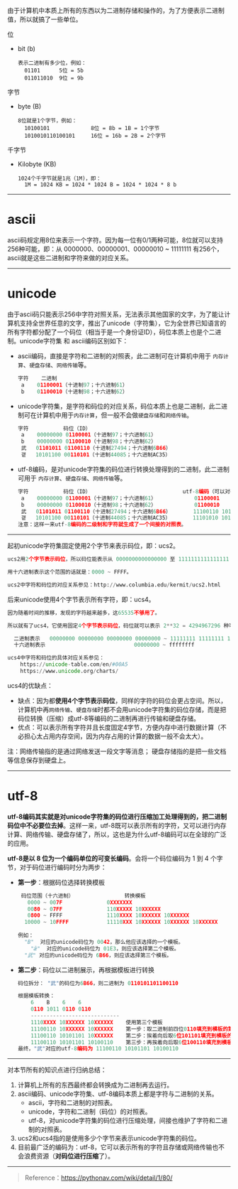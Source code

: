 由于计算机中本质上所有的东西以为二进制存储和操作的，为了方便表示二进制值，所以就搞了一些单位。

位

- bit (b)

  ```shell
  表示二进制有多少位，例如：
    01101      5位 = 5b
    011011010  9位 = 9b
  ```

  

字节
- byte (B)

  ```shell
  8位就是1个字节，例如：
    10100101             8位 = 8b = 1B = 1个字节
    1010010110100101     16位 = 16b = 2B = 2个字节
  ```



千字节

- Kilobyte (KB)

  ```shell
  1024个千字节就是1兆（1M)，即：
    1M = 1024 KB = 1024 * 1024 B = 1024 * 1024 * 8 b
  ```



---

# ascii

ascii码规定用8位来表示一个字符。因为每一位有0/1两种可能，8位就可以支持256种可能，即：从 0000000、00000001、00000010 ~ 11111111 有256个，ascii就是这些二进制和字符来做的对应关系。

---

# unicode

由于ascii码只能表示256中字符对照关系，无法表示其他国家的文字，为了能让计算机支持全世界任意的文字，推出了unicode（字符集），它为全世界已知语言的所有字符都分配了一个码位（相当于是一个身份证ID），码位本质上也是个二进制。unicode字符集 和 ascii编码区别如下：

- ascii编码，直接是字符和二进制的对照表，此二进制可在计算机中用于 `内存计算`、`硬盘存储`、`网络传输`等。

  ```python
  字符    二进制
   a    01100001（十进制97；十六进制61）
   b    01100010（十进制98；十六进制62）
  ```

  

- unicode字符集，是字符和码位的对应关系，码位本质上也是二进制，此二进制可在计算机中用于`内存计算`，但一般不会做`硬盘存储`和`网络传输`。

  ```python
  字符           码位（ID）
   a    00000000 01100001（十进制97；十六进制61）
   b    00000000 01100010（十进制98；十六进制62）
   武   01101011 01100110（十进制27494；十六进制6B66）
   갵   10101100 00110101（十进制44085；十六进制AC35）
  ```

  

- utf-8编码，是对unicode字符集的码位进行转换处理得到的二进制，此二进制可用于 `内存计算`、`硬盘存储`、`网络传输`等。

  ```python
  字符           码位（ID）                             utf-8编码（可以对码位进行加工处理）
   a    00000000 01100001（十进制97；十六进制61）            01100001
   b    00000000 01100010（十进制98；十六进制62）            01100010
   武   01101011 01100110（十进制27494；十六进制6B66）       11100110 10101101 10100110
   갵   10101100 00110101（十进制44085；十六进制AC35）       11101010 10110000 10110101
  注意：这样一来utf-8编码的二级制和字符就生成了一个间接的对照表。
  ```

  

---

起初unicode字符集固定使用2个字节来表示码位，即：ucs2。

```python
ucs2用2个字节表示码位，所以码位能表示从 0000000000000000 至 1111111111111111 共 2**16=65525种可能，同时意味着ucs2能表示65535个字符。

用十六进制表示这个范围的话就是：0000 ~ FFFF。

ucs2中字符和码位的对应关系参见：http://www.columbia.edu/kermit/ucs2.html
```

后来unicode使用4个字节表示所有字符，即：ucs4。

```python
因为随着时间的推移，发现的字符越来越多，这65535不够用了。

所以就有了ucs4，它使用固定4个字节表示码位，码位就可以表示 2**32 = 4294967296 种可能，范围如下：

  二进制表示   00000000 00000000 00000000 00000000 ~ 11111111 11111111 11111111 11111111
  十六进制表示                            00000000 ~ ffffffff

ucs4中字符和码位的具体对应关系参见：
	https://unicode-table.com/en/#00A5
	https://www.unicode.org/charts/
```

ucs4的优缺点：

- 缺点：因为都**使用4个字节表示码位**，同样的字符的码位会更占空间。所以，计算机中再`网络传输`、`硬盘存储`时都不会用unicode字符集的码位存储，而是把码位转换（压缩）成utf-8等编码的二进制再进行传输和硬盘存储。
- 优点：可以表示所有字符并且长度固定4字节，方便内存中进行数据计算（不必担心太占用内存空间，因为内存占用的计算的数据一般不会太大）。

注：网络传输指的是通过网络发送一段文字等消息； 硬盘存储指的是把一些文档等信息保存到硬盘上。

---

# utf-8

**utf-8编码其实就是对unicode字符集的码位进行压缩加工处理得到的，把二进制码位中不必要位去掉**。这样一来，utf-8既可以表示所有的字符，又可以进行内存计算、网络传输、硬盘存储了，所以，这也是为什么utf-8编码可以在全球的广泛的应用。

**utf-8是以 8 位为一个编码单位的可变长编码**。会将一个码位编码为 1 到 4 个字节，对于码位进行编码时分为两步：

- **第一步**：根据码位选择转换模板

  ```python
   码位范围（十六进制）                转换模板
     0000 ~ 007F              0XXXXXXX
     0080 ~ 07FF              110XXXXX 10XXXXXX
     0800 ~ FFFF              1110XXXX 10XXXXXX 10XXXXXX
    10000 ~ 10FFFF            11110XXX 10XXXXXX 10XXXXXX 10XXXXXX
    
  例如：
  	"B"  对应的unicode码位为 0042，那么他应该选择的一个模板。
      "ǣ"  对应的unicode码位为 01E3，则应该选择第二个模板。
  	"武" 对应的unicode码位为 6B66，则应该选择第三个模板。
  ```

- **第二步**：码位以二进制展示，再根据模板进行转换

  ```python
  码位拆分： "武"的码位为6B66，则二进制为 0110101101100110
  
  根据模板转换：
      6    B    6    6
      0110 1011 0110 0110
      ----------------------------
      1110XXXX 10XXXXXX 10XXXXXX    使用第三个模板
      11100110 10XXXXXX 10XXXXXX    第一步：取二进制前四位0110填充到模板的第一个字节的xxxx位置
      11100110 10101101 10XXXXXX    第二步：挨着向后取6位101101填充到模板的第二个字节的xxxxxx位置
      11100110 10101101 10100110    第三步：再挨着向后取6位100110填充到模板的第三个字节的xxxxxx位置
  最终，"武"对应的utf-8编码为 11100110 10101101 10100110
  ```

  

---

对本节所有的知识点进行归纳总结：

1. 计算机上所有的东西最终都会转换成为二进制再去运行。
2. ascii编码、unicode字符集、utf-8编码本质上都是字符与二进制的关系。
   - ascii，字符和二进制的对照表。
   - unicode，字符和二进制（码位）的对照表。
   - utf-8，对unicode字符集的码位进行压缩处理，间接也维护了字符和二进制的对照表。
3. ucs2和ucs4指的是使用多少个字节来表示unicode字符集的码位。
4. 目前最广泛的编码为：utf-8，它可以表示所有的字符且存储或网络传输也不会浪费资源（**对码位进行压缩**了）。

---

> Reference：https://pythonav.com/wiki/detail/1/80/

